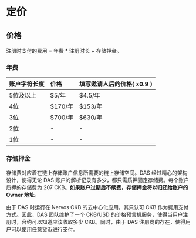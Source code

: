 # 定价

## 价格

注册时支付的费用 = 年费 \* 注册时长 + 存储押金。

### 年费

| 账户字符长度 | 价格 | 填写邀请人后的价格\( x0.9 \) |
| :--- | :--- | :--- |
| 5位及以上 | $5/年 | $4.5/年 |
| 4位 | $170/年 | $153/年 |
| 3位 | $700/年 | $630/年 |
| 2位 | - | - |
| 1位 | - | - |

### 存储押金

存储费对应着在链上存储账户信息所需要的链上存储空间。DAS 经过精心的架构设计，使得无论 DAS 账户的解析记录有多少，都只需质押固定存储费。每个账户质押的存储费为 207 CKB。**如果账户过期后不续费，存储押金将以归还给账户的 Owner 地址**。

由于 DAS 时运行在 Nervos CKB 的去中心化应用，其只认可 CKB 作为费用支付方式。因此，DAS 团队维护了一个 CKB/USD 的价格预言机服务，使得当用户注册时，合约可以知道应该收取多少 CKB。同时，由于 DAS 注册商的存在，使得用户可以使用任意货币进行支付。

